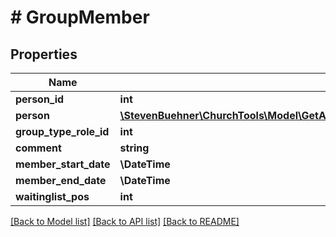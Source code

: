 # # GroupMember

## Properties

Name | Type | Description | Notes
------------ | ------------- | ------------- | -------------
**person_id** | **int** |  | [optional]
**person** | [**\StevenBuehner\ChurchTools\Model\GetAllGroupMembers200ResponseDataInnerPerson**](GetAllGroupMembers200ResponseDataInnerPerson.md) |  | [optional]
**group_type_role_id** | **int** |  | [optional]
**comment** | **string** |  | [optional]
**member_start_date** | **\DateTime** |  | [optional]
**member_end_date** | **\DateTime** |  | [optional]
**waitinglist_pos** | **int** |  | [optional]

[[Back to Model list]](../../README.md#models) [[Back to API list]](../../README.md#endpoints) [[Back to README]](../../README.md)
